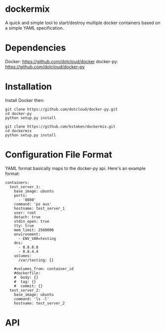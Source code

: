 dockermix
============

A quick and simple tool to start/destroy multiple docker containers based on a simple YAML specification.

Dependencies
=============

Docker: https://github.com/dotcloud/docker
docker-py: https://github.com/dotcloud/docker-py

Installation
============

Install Docker then:

    git clone https://github.com/dotcloud/docker-py.git
    cd docker-py
    python setup.py install

    git clone https://github.com/kstaken/dockermix.git
    cd dockermix
    python setup.py install

Configuration File Format
=========================

YAML format basically maps to the docker-py api. Here's an example format:

    containers:
      test_server_1: 
        base_image: ubuntu
        ports: 
          - '8080' 
        command: 'ps aux' 
        hostname: test_server_1 
        user: root
        detach: true
        stdin_open: true
        tty: true
        mem_limit: 2560000
        environment: 
          - ENV_VAR=testing
        dns: 
          - 8.8.8.8
          - 8.8.4.4
        volumes: 
          /var/testing: {}
              
        #volumes_from: container_id
        #dockerfile:
        #  body: {}
        #  tag: {}
        #  commit: {}
      test_server_2: 
        base_image: ubuntu
        command: 'ls -l'
        hostname: test_server_2

API
===